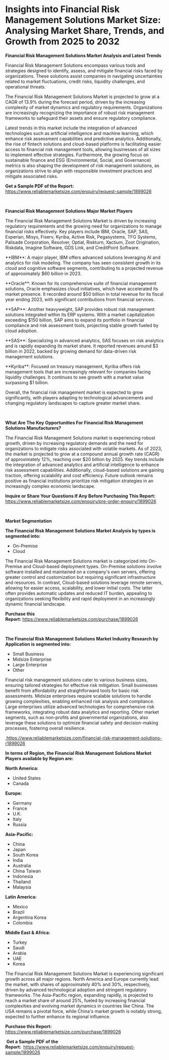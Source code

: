 <p><h1>Insights into Financial Risk Management Solutions Market Size: Analysing Market Share, Trends, and Growth from 2025 to 2032</h1></p><p><strong>Financial Risk Management Solutions Market Analysis and Latest Trends</strong></p>
<p><p>Financial Risk Management Solutions encompass various tools and strategies designed to identify, assess, and mitigate financial risks faced by organizations. These solutions assist companies in navigating uncertainties related to market fluctuations, credit risks, liquidity challenges, and operational threats. </p><p>The Financial Risk Management Solutions Market is projected to grow at a CAGR of 13.9% during the forecast period, driven by the increasing complexity of market dynamics and regulatory requirements. Organizations are increasingly recognizing the importance of robust risk management frameworks to safeguard their assets and ensure regulatory compliance. </p><p>Latest trends in this market include the integration of advanced technologies such as artificial intelligence and machine learning, which enhance risk assessment capabilities and predictive analytics. Additionally, the rise of fintech solutions and cloud-based platforms is facilitating easier access to financial risk management tools, allowing businesses of all sizes to implement effective strategies. Furthermore, the growing focus on sustainable finance and ESG (Environmental, Social, and Governance) metrics is also shaping the development of risk management solutions, as organizations strive to align with responsible investment practices and mitigate associated risks.</p></p>
<p><strong>Get a Sample PDF of the Report:&nbsp;</strong> <a href="https://www.reliablemarketsize.com/enquiry/request-sample/1899026?utm_campaign=3532&utm_medium=2&utm_source=Github&utm_content=ia&utm_term=19042025&utm_id=financial-risk-management-solutions">https://www.reliablemarketsize.com/enquiry/request-sample/1899026</a></p>
<p>&nbsp;</p>
<p><strong>Financial Risk Management Solutions Major Market Players</strong></p>
<p><p>The Financial Risk Management Solutions Market is driven by increasing regulatory requirements and the growing need for organizations to manage financial risks effectively. Key players include IBM, Oracle, SAP, SAS, Experian, Misys, Fiserv, Kyriba, Active Risk, Pegasystems, TFG Systems, Palisade Corporation, Resolver, Optial, Riskturn, Xactium, Zoot Origination, Riskdata, Imagine Software, GDS Link, and CreditPoint Software.</p><p>**IBM**: A major player, IBM offers advanced solutions leveraging AI and analytics for risk modeling. The company has seen consistent growth in its cloud and cognitive software segments, contributing to a projected revenue of approximately $60 billion in 2023.</p><p>**Oracle**: Known for its comprehensive suite of financial management solutions, Oracle emphasizes cloud initiatives, which have accelerated its market presence. It recorded around $50 billion in total revenue for its fiscal year ending 2023, with significant contributions from financial services.</p><p>**SAP**: Another heavyweight, SAP provides robust risk management solutions integrated within its ERP systems. With a market capitalization exceeding $150 billion, SAP aims to expand its portfolio in financial compliance and risk assessment tools, projecting stable growth fueled by cloud adoption.</p><p>**SAS**: Specializing in advanced analytics, SAS focuses on risk analytics and is rapidly expanding its market share. It reported revenues around $3 billion in 2022, backed by growing demand for data-driven risk management solutions.</p><p>**Kyriba**: Focused on treasury management, Kyriba offers risk management tools that are increasingly relevant for companies facing liquidity challenges. It continues to see growth with a market value surpassing $1 billion.</p><p>Overall, the financial risk management market is expected to grow significantly, with players adapting to technological advancements and changing regulatory landscapes to capture greater market share.</p></p>
<p>&nbsp;</p>
<p><strong>What Are The Key Opportunities For Financial Risk Management Solutions Manufacturers?</strong></p>
<p><p>The Financial Risk Management Solutions market is experiencing robust growth, driven by increasing regulatory demands and the need for organizations to mitigate risks associated with volatile markets. As of 2023, the market is projected to grow at a compound annual growth rate (CAGR) of approximately 12%, reaching over $20 billion by 2025. Key trends include the integration of advanced analytics and artificial intelligence to enhance risk assessment capabilities. Additionally, cloud-based solutions are gaining traction, offering scalability and cost efficiency. Future outlook remains positive as financial institutions prioritize risk mitigation strategies in an increasingly complex economic landscape.</p></p>
<p><strong>Inquire or Share Your Questions If Any Before Purchasing This Report:</strong> <a href="https://www.reliablemarketsize.com/enquiry/pre-order-enquiry/1899026?utm_campaign=3532&utm_medium=2&utm_source=Github&utm_content=ia&utm_term=19042025&utm_id=financial-risk-management-solutions">https://www.reliablemarketsize.com/enquiry/pre-order-enquiry/1899026</a></p>
<p>&nbsp;</p>
<p><strong>Market Segmentation</strong></p>
<p><strong>The Financial Risk Management Solutions Market Analysis by types is segmented into:</strong></p>
<p><ul><li>On-Premise</li><li>Cloud</li></ul></p>
<p><p>The Financial Risk Management Solutions market is categorized into On-Premise and Cloud-based deployment types. On-Premise solutions involve software installed and maintained on a company's own servers, offering greater control and customization but requiring significant infrastructure and resources. In contrast, Cloud-based solutions leverage remote servers, allowing for easier access, scalability, and lower initial costs. The latter often provides automatic updates and reduced IT burden, appealing to organizations seeking flexibility and rapid deployment in an increasingly dynamic financial landscape.</p></p>
<p><strong>Purchase this Report:&nbsp;</strong><a href="https://www.reliablemarketsize.com/purchase/1899026?utm_campaign=3532&utm_medium=2&utm_source=Github&utm_content=ia&utm_term=19042025&utm_id=financial-risk-management-solutions">https://www.reliablemarketsize.com/purchase/1899026</a></p>
<p>&nbsp;</p>
<p><strong>The Financial Risk Management Solutions Market Industry Research by Application is segmented into:</strong></p>
<p><ul><li>Small Business</li><li>Midsize Enterprise</li><li>Large Enterprise</li><li>Other</li></ul></p>
<p><p>Financial risk management solutions cater to various business sizes, ensuring tailored strategies for effective risk mitigation. Small businesses benefit from affordability and straightforward tools for basic risk assessments. Midsize enterprises require scalable solutions to handle growing complexities, enabling enhanced risk analysis and compliance. Large enterprises utilize advanced technologies for comprehensive risk frameworks, integrating robust data analytics and reporting. Other market segments, such as non-profits and governmental organizations, also leverage these solutions to optimize financial safety and decision-making processes, fostering overall resilience.</p></p>
<p><a href="https://www.reliablemarketsize.com/financial-risk-management-solutions-r1899026?utm_campaign=3532&utm_medium=2&utm_source=Github&utm_content=ia&utm_term=19042025&utm_id=financial-risk-management-solutions">&nbsp;https://www.reliablemarketsize.com/financial-risk-management-solutions-r1899026</a></p>
<p><strong>In terms of Region, the Financial Risk Management Solutions Market Players available by Region are:</strong></p>
<p>
    <p> <strong> North America: </strong>
        <ul>
            <li>United States</li>
            <li>Canada</li>
        </ul>
        </p> 
    <p> <strong> Europe: </strong>
        <ul>
            <li>Germany</li>
            <li>France</li>
            <li>U.K.</li>
            <li>Italy</li>
            <li>Russia</li>
        </ul>
        </p> 
    <p> <strong> Asia-Pacific: </strong>
        <ul>
            <li>China</li>
            <li>Japan</li>
            <li>South Korea</li>
            <li>India</li>
            <li>Australia</li>
            <li>China Taiwan</li>
            <li>Indonesia</li>
            <li>Thailand</li>
            <li>Malaysia</li>
        </ul>
        </p> 
    <p> <strong> Latin America: </strong>
        <ul>
            <li>Mexico</li>
            <li>Brazil</li>
            <li>Argentina Korea</li>
            <li>Colombia</li>
        </ul>
        </p> 
    <p> <strong> Middle East & Africa: </strong>
        <ul>
            <li>Turkey</li>
            <li>Saudi</li>
            <li>Arabia</li>
            <li>UAE</li>
            <li>Korea</li>
        </ul>
    </p>
    </p>
<p><p>The Financial Risk Management Solutions Market is experiencing significant growth across all major regions. North America and Europe currently lead the market, with shares of approximately 40% and 30%, respectively, driven by advanced technological adoption and stringent regulatory frameworks. The Asia-Pacific region, expanding rapidly, is projected to reach a market share of around 25%, fueled by increasing financial complexities and evolving market dynamics in countries like China. The USA remains a pivotal force, while China's market growth is notably strong, expected to further enhance its regional influence.</p></p>
<p><strong>Purchase this Report: </strong><a href="https://www.reliablemarketsize.com/purchase/1899026?utm_campaign=3532&utm_medium=2&utm_source=Github&utm_content=ia&utm_term=19042025&utm_id=financial-risk-management-solutions">https://www.reliablemarketsize.com/purchase/1899026</a></p>
<p>&nbsp;<strong>Get a Sample PDF of the Report:&nbsp;&nbsp;</strong><a href="https://www.reliablemarketsize.com/enquiry/request-sample/1899026?utm_campaign=3532&utm_medium=2&utm_source=Github&utm_content=ia&utm_term=19042025&utm_id=financial-risk-management-solutions">https://www.reliablemarketsize.com/enquiry/request-sample/1899026</a></p>
<p><strong></strong></p>
<p><p></p><p></p><p></p></p>